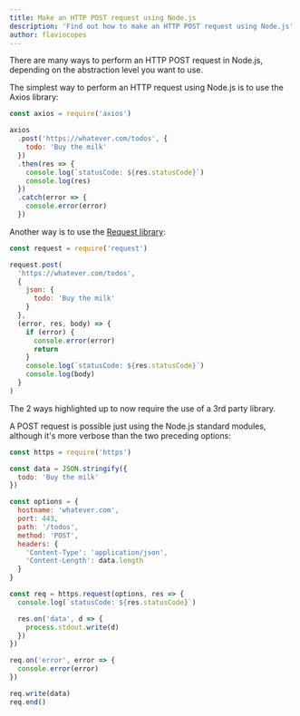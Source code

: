 ```yaml
---
title: Make an HTTP POST request using Node.js
description: 'Find out how to make an HTTP POST request using Node.js'
author: flaviocopes
---
```


There are many ways to perform an HTTP POST request in Node.js, depending on the abstraction level you want to use.

The simplest way to perform an HTTP request using Node.js is to use the Axios library:

```js
const axios = require('axios')

axios
  .post('https://whatever.com/todos', {
    todo: 'Buy the milk'
  })
  .then(res => {
    console.log(`statusCode: ${res.statusCode}`)
    console.log(res)
  })
  .catch(error => {
    console.error(error)
  })
```

Another way is to use the [Request library](https://github.com/request/request):

```js
const request = require('request')

request.post(
  'https://whatever.com/todos',
  {
    json: {
      todo: 'Buy the milk'
    }
  },
  (error, res, body) => {
    if (error) {
      console.error(error)
      return
    }
    console.log(`statusCode: ${res.statusCode}`)
    console.log(body)
  }
)
```

The 2 ways highlighted up to now require the use of a 3rd party library.

A POST request is possible just using the Node.js standard modules, although it's more verbose than the two preceding options:

```js
const https = require('https')

const data = JSON.stringify({
  todo: 'Buy the milk'
})

const options = {
  hostname: 'whatever.com',
  port: 443,
  path: '/todos',
  method: 'POST',
  headers: {
    'Content-Type': 'application/json',
    'Content-Length': data.length
  }
}

const req = https.request(options, res => {
  console.log(`statusCode: ${res.statusCode}`)

  res.on('data', d => {
    process.stdout.write(d)
  })
})

req.on('error', error => {
  console.error(error)
})

req.write(data)
req.end()
```
